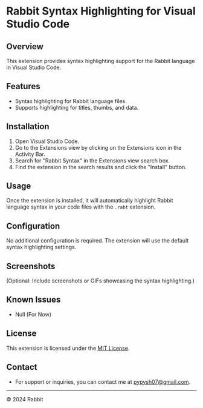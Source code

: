 # Rabbit Syntax Highlighting for Visual Studio Code

## Overview

This extension provides syntax highlighting support for the Rabbit language in Visual Studio Code.

## Features

- Syntax highlighting for Rabbit language files.
- Supports highlighting for titles, thumbs, and data.

## Installation

1. Open Visual Studio Code.
2. Go to the Extensions view by clicking on the Extensions icon in the Activity Bar.
3. Search for "Rabbit Syntax" in the Extensions view search box.
4. Find the extension in the search results and click the "Install" button.

## Usage

Once the extension is installed, it will automatically highlight Rabbit language syntax in your code files with the `.rabt` extension.

## Configuration

No additional configuration is required. The extension will use the default syntax highlighting settings.

## Screenshots

(Optional: Include screenshots or GIFs showcasing the syntax highlighting.)

## Known Issues

- Null (For Now)

## License

This extension is licensed under the [MIT License](LICENSE).

## Contact

- For support or inquiries, you can contact me at [pypysh07@gmail.com](mailto:pypysh07@gmail.com).

---
© 2024 Rabbit